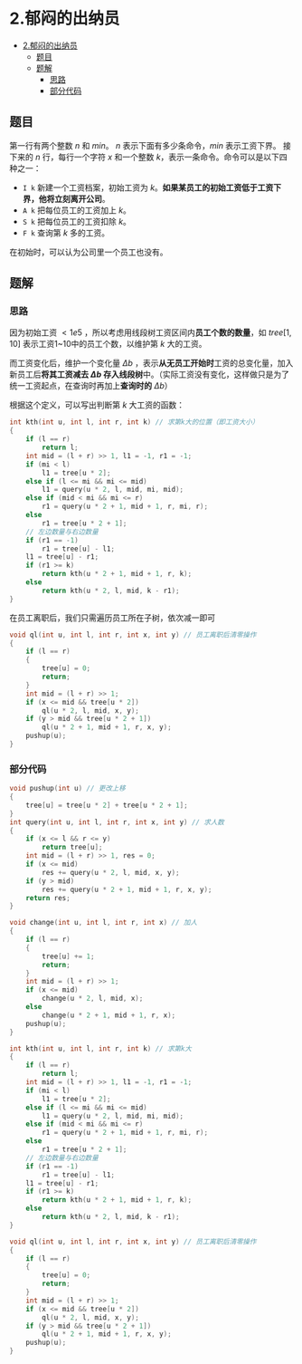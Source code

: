 # 2.郁闷的出纳员

- [2.郁闷的出纳员](#2郁闷的出纳员)
  - [题目](#题目)
  - [题解](#题解)
    - [思路](#思路)
    - [部分代码](#部分代码)

## 题目

第一行有两个整数 $n$ 和 $min$。
$n$ 表示下面有多少条命令，$min$ 表示工资下界。
接下来的 $n$ 行，每行一个字符 $x$ 和一个整数 $k$，表示一条命令。命令可以是以下四种之一：

- `I k` 新建一个工资档案，初始工资为 $k$。**如果某员工的初始工资低于工资下界，他将立刻离开公司**。
- `A k` 把每位员工的工资加上 $k$。
- `S k` 把每位员工的工资扣除 $k$。
- `F k` 查询第 $k$ 多的工资。

在初始时，可以认为公司里一个员工也没有。

## 题解

### 思路

因为初始工资 $\lt 1e5$ ，所以考虑用线段树工资区间内**员工个数的数量**，如 $tree[1,10]$ 表示工资1~10中的员工个数，以维护第 $k$ 大的工资。

而工资变化后，维护一个变化量 $\Delta b$ ，表示**从无员工开始时**工资的总变化量，加入新员工后**将其工资减去 $\Delta b$ 存入线段树**中。（实际工资没有变化，这样做只是为了统一工资起点，在查询时再加上**查询时的** $\Delta b$）

根据这个定义，可以写出判断第 $k$ 大工资的函数：

```cpp
int kth(int u, int l, int r, int k) // 求第k大的位置（即工资大小）
{
    if (l == r)
        return l;
    int mid = (l + r) >> 1, l1 = -1, r1 = -1;
    if (mi < l)
        l1 = tree[u * 2];
    else if (l <= mi && mi <= mid)
        l1 = query(u * 2, l, mid, mi, mid);
    else if (mid < mi && mi <= r)
        r1 = query(u * 2 + 1, mid + 1, r, mi, r);
    else
        r1 = tree[u * 2 + 1];
    // 左边数量与右边数量
    if (r1 == -1)
        r1 = tree[u] - l1;
    l1 = tree[u] - r1;
    if (r1 >= k)
        return kth(u * 2 + 1, mid + 1, r, k);
    else
        return kth(u * 2, l, mid, k - r1);
}
```

在员工离职后，我们只需遍历员工所在子树，依次减一即可

```cpp
void ql(int u, int l, int r, int x, int y) // 员工离职后清零操作
{
    if (l == r)
    {
        tree[u] = 0;
        return;
    }
    int mid = (l + r) >> 1;
    if (x <= mid && tree[u * 2])
        ql(u * 2, l, mid, x, y);
    if (y > mid && tree[u * 2 + 1])
        ql(u * 2 + 1, mid + 1, r, x, y);
    pushup(u);
}
```

### 部分代码

```cpp
void pushup(int u) // 更改上移
{
    tree[u] = tree[u * 2] + tree[u * 2 + 1];
}
int query(int u, int l, int r, int x, int y) // 求人数
{
    if (x <= l && r <= y)
        return tree[u];
    int mid = (l + r) >> 1, res = 0;
    if (x <= mid)
        res += query(u * 2, l, mid, x, y);
    if (y > mid)
        res += query(u * 2 + 1, mid + 1, r, x, y);
    return res;
}

void change(int u, int l, int r, int x) // 加人
{
    if (l == r)
    {
        tree[u] += 1;
        return;
    }
    int mid = (l + r) >> 1;
    if (x <= mid)
        change(u * 2, l, mid, x);
    else
        change(u * 2 + 1, mid + 1, r, x);
    pushup(u);
}

int kth(int u, int l, int r, int k) // 求第k大
{
    if (l == r)
        return l;
    int mid = (l + r) >> 1, l1 = -1, r1 = -1;
    if (mi < l)
        l1 = tree[u * 2];
    else if (l <= mi && mi <= mid)
        l1 = query(u * 2, l, mid, mi, mid);
    else if (mid < mi && mi <= r)
        r1 = query(u * 2 + 1, mid + 1, r, mi, r);
    else
        r1 = tree[u * 2 + 1];
    // 左边数量与右边数量
    if (r1 == -1)
        r1 = tree[u] - l1;
    l1 = tree[u] - r1;
    if (r1 >= k)
        return kth(u * 2 + 1, mid + 1, r, k);
    else
        return kth(u * 2, l, mid, k - r1);
}

void ql(int u, int l, int r, int x, int y) // 员工离职后清零操作
{
    if (l == r)
    {
        tree[u] = 0;
        return;
    }
    int mid = (l + r) >> 1;
    if (x <= mid && tree[u * 2])
        ql(u * 2, l, mid, x, y);
    if (y > mid && tree[u * 2 + 1])
        ql(u * 2 + 1, mid + 1, r, x, y);
    pushup(u);
}
```
